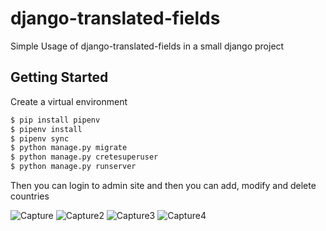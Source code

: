 # django-translated-fields
Simple Usage of django-translated-fields in a small django project

## Getting Started
Create a virtual environment 
```bash
$ pip install pipenv
$ pipenv install
$ pipenv sync
$ python manage.py migrate
$ python manage.py cretesuperuser
$ python manage.py runserver
```

Then you can login to admin site and then you can add, modify and delete countries

![Capture](https://user-images.githubusercontent.com/41660866/104309914-b3c94e80-54f4-11eb-8a34-6055a936c981.JPG)
![Capture2](https://user-images.githubusercontent.com/41660866/104310117-00148e80-54f5-11eb-95a0-02951cb7d306.JPG)
![Capture3](https://user-images.githubusercontent.com/41660866/104310128-0440ac00-54f5-11eb-9ab3-ce2e84f5773d.JPG)
![Capture4](https://user-images.githubusercontent.com/41660866/104310134-06a30600-54f5-11eb-8e95-b2901b1fc93e.JPG)

